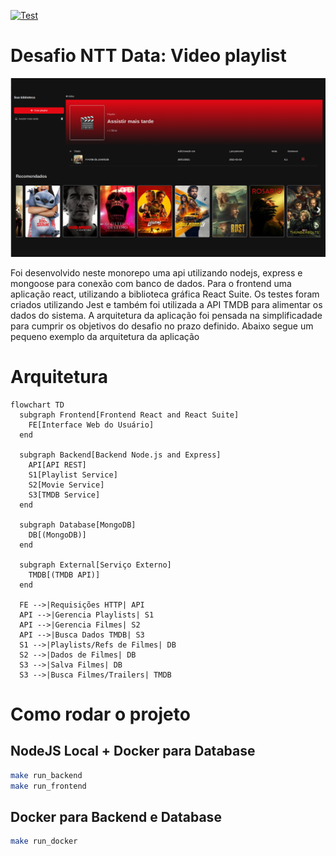 [![Test](https://github.com/anabrag/desafio-ntt-data/actions/workflows/ci.yaml/badge.svg)](https://github.com/anabrag/desafio-ntt-data/actions/workflows/ci.yaml)
# Desafio NTT Data: Video playlist

![Screenshot do sistema](./imgs/screenshot.png "Screenshot")


Foi desenvolvido neste monorepo uma api utilizando nodejs, express e mongoose para conexão com banco de dados. Para o frontend uma aplicação react, utilizando a biblioteca gráfica React Suite. Os testes foram criados utilizando Jest e também foi utilizada a API TMDB para alimentar os dados do sistema.
A arquitetura da aplicação foi pensada na simplificadade para cumprir os objetivos do desafio no prazo definido. Abaixo segue um pequeno exemplo da arquitetura da aplicação

# Arquitetura

```mermaid
flowchart TD
  subgraph Frontend[Frontend React and React Suite]
    FE[Interface Web do Usuário]
  end

  subgraph Backend[Backend Node.js and Express]
    API[API REST]
    S1[Playlist Service]
    S2[Movie Service]
    S3[TMDB Service]
  end

  subgraph Database[MongoDB]
    DB[(MongoDB)]
  end

  subgraph External[Serviço Externo]
    TMDB[(TMDB API)]
  end

  FE -->|Requisições HTTP| API
  API -->|Gerencia Playlists| S1
  API -->|Gerencia Filmes| S2
  API -->|Busca Dados TMDB| S3
  S1 -->|Playlists/Refs de Filmes| DB
  S2 -->|Dados de Filmes| DB
  S3 -->|Salva Filmes| DB
  S3 -->|Busca Filmes/Trailers| TMDB
```

# Como rodar o projeto

## NodeJS Local + Docker para Database

```bash
make run_backend
make run_frontend
```


## Docker para Backend e Database

```bash
make run_docker
```